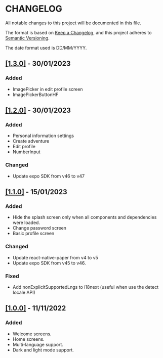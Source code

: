 # CHANGELOG

All notable changes to this project will be documented in this file.

The format is based on [Keep a Changelog](https://keepachangelog.com/en/1.0.0/), and this project adheres to [Semantic Versioning](https://semver.org/spec/v2.0.0.html).

The date format used is DD/MM/YYYY.

## [[1.3.0]](https://github.com/willymateo/titi-app/pull/4) - 30/01/2023

### Added

- ImagePicker in edit profile screen
- ImagePickerButtonHF

## [[1.2.0]](https://github.com/willymateo/titi-app/pull/3) - 30/01/2023

### Added

- Personal information settings
- Create adventure
- Edit profile
- NumberInput

### Changed

- Update expo SDK from v46 to v47

## [[1.1.0]](https://github.com/willymateo/titi-app/pull/2) - 15/01/2023

### Added

- Hide the splash screen only when all components and dependencies were loaded.
- Change password screen
- Basic profile screen

### Changed

- Update react-native-paper from v4 to v5
- Update expo SDK from v45 to v46.

### Fixed

- Add nonExplicitSupportedLngs to i18next (useful when use the detect locale API)

## [[1.0.0]](https://github.com/willymateo/titi-app/pull/1) - 11/11/2022

### Added

- Welcome screens.
- Home screens.
- Multi-language support.
- Dark and light mode support.
